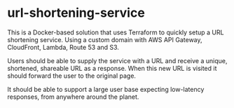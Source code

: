 # url-shortening-service

This is a Docker-based solution that uses Terraform to quickly setup a URL shortening service. 
Using a custom domain with AWS API Gateway, CloudFront, Lambda, Route 53 and S3.

Users should be able to supply the service with a URL and receive a unique, shortened, shareable URL as a response. When this new URL is visited it should forward the user to the original page.

It should be able to support a large user base expecting low-latency responses, from anywhere around the planet.

